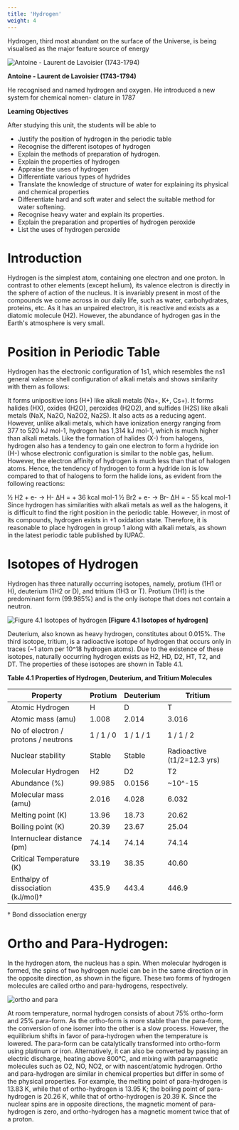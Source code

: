 ```yaml
---
title: 'Hydrogen'
weight: 4
---
```


  


Hydrogen, third most abundant on the surface of the Universe, is being visualised as the major feature source of energy

  ![Antoine - Laurent de Lavoisier (1743-1794)](one.jpg)

**Antoine - Laurent de Lavoisier (1743-1794)**

He recognised and named hydrogen and oxygen. He introduced a new system for chemical nomen- clature in 1787  

**Learning Objectives**

After studying this unit, the students will be able to

- Justify the position of hydrogen in the periodic 
table
- Recognise the different isotopes of hydrogen
- Explain the methods of preparation of hydrogen.
- Explain the properties of hydrogen
- Appraise the uses of hydrogen
- Differentiate various types of hydrides
- Translate the knowledge of structure of water 
  for explaining its physical and chemical 
  properties
- Differentiate hard and soft water and select the 
  suitable method for water softening.
- Recognise heavy water and explain its 
  properties.
- Explain the preparation and properties of 
  hydrogen peroxide 
- List the uses of hydrogen peroxide



# Introduction

Hydrogen is the simplest atom, containing one electron and one proton. In contrast to other elements (except helium), its valence electron is directly in the sphere of action of the nucleus. It is invariably present in most of the compounds we come across in our daily life, such as water, carbohydrates, proteins, etc. As it has an unpaired electron, it is reactive and exists as a diatomic molecule (H2). However, the abundance of hydrogen gas in the Earth's atmosphere is very small.

# Position in Periodic Table

Hydrogen has the electronic configuration of 1s1, which resembles the ns1 general valence shell configuration of alkali metals and shows similarity with them as follows:

It forms unipositive ions (H+) like alkali metals (Na+, K+, Cs+).
It forms halides (HX), oxides (H2O), peroxides (H2O2), and sulfides (H2S) like alkali metals (NaX, Na2O, Na2O2, Na2S).
It also acts as a reducing agent.
However, unlike alkali metals, which have ionization energy ranging from 377 to 520 kJ mol-1, hydrogen has 1,314 kJ mol-1, which is much higher than alkali metals. Like the formation of halides (X-) from halogens, hydrogen also has a tendency to gain one electron to form a hydride ion (H-) whose electronic configuration is similar to the noble gas, helium. However, the electron affinity of hydrogen is much less than that of halogen atoms. Hence, the tendency of hydrogen to form a hydride ion is low compared to that of halogens to form the halide ions, as evident from the following reactions:

½ H2 + e- → H- ΔH = + 36 kcal mol-1
½ Br2 + e- → Br- ΔH = - 55 kcal mol-1
Since hydrogen has similarities with alkali metals as well as the halogens, it is difficult to find the right position in the periodic table. However, in most of its compounds, hydrogen exists in +1 oxidation state. Therefore, it is reasonable to place hydrogen in group 1 along with alkali metals, as shown in the latest periodic table published by IUPAC.

# Isotopes of Hydrogen

Hydrogen has three naturally occurring isotopes, namely, protium (1H1 or H), deuterium (1H2 or D), and tritium (1H3 or T). Protium (1H1) is the predominant form (99.985%) and is the only isotope that does not contain a neutron.


![Figure 4.1 Isotopes of hydrogen](two.jpg)
**[Figure 4.1 Isotopes of hydrogen]**

Deuterium, also known as heavy hydrogen, constitutes about 0.015%. The third isotope, tritium, is a radioactive isotope of hydrogen that occurs only in traces (~1 atom per 10^18 hydrogen atoms). Due to the existence of these isotopes, naturally occurring hydrogen exists as H2, HD, D2, HT, T2, and DT. The properties of these isotopes are shown in Table 4.1.

**Table 4.1 Properties of Hydrogen, Deuterium, and Tritium Molecules**

| Property                        | Protium     | Deuterium   | Tritium     |
| ------------------------------- | ----------- | ----------- | ----------- |
| Atomic Hydrogen                 | H           | D           | T           |
| Atomic mass (amu)               | 1.008       | 2.014       | 3.016       |
| No of electron / protons / neutrons | 1 / 1 / 0   | 1 / 1 / 1   | 1 / 1 / 2   |
| Nuclear stability               | Stable      | Stable      | Radioactive (t1/2=12.3 yrs) |
| Molecular Hydrogen              | H2          | D2          | T2          |
| Abundance (%)                   | 99.985      | 0.0156      | ~10^-15     |
| Molecular mass (amu)            | 2.016       | 4.028       | 6.032       |
| Melting point (K)               | 13.96       | 18.73       | 20.62       |
| Boiling point (K)               | 20.39       | 23.67       | 25.04       |
| Internuclear distance (pm)      | 74.14       | 74.14       | 74.14       |
| Critical Temperature (K)        | 33.19       | 38.35       | 40.60       |
| Enthalpy of dissociation (kJ/mol)† | 435.9    | 443.4      | 446.9      |

† Bond dissociation energy

# Ortho and Para-Hydrogen:

In the hydrogen atom, the nucleus has a spin. When molecular hydrogen is formed, the spins of two hydrogen nuclei can be in the same direction or in the opposite direction, as shown in the figure. These two forms of hydrogen molecules are called ortho and para-hydrogens, respectively.

![ortho and para](three.jpg)

At room temperature, normal hydrogen consists of about 75% ortho-form and 25% para-form. As the ortho-form is more stable than the para-form, the conversion of one isomer into the other is a slow process. However, the equilibrium shifts in favor of para-hydrogen when the temperature is lowered. The para-form can be catalytically transformed into ortho-form using platinum or iron. Alternatively, it can also be converted by passing an electric discharge, heating above 800°C, and mixing with paramagnetic molecules such as O2, NO, NO2, or with nascent/atomic hydrogen.
Ortho and para-hydrogen are similar in chemical properties but differ in some of the physical properties. For example, the melting point of para-hydrogen is 13.83 K, while that of ortho-hydrogen is 13.95 K; the boiling point of para-hydrogen is 20.26 K, while that of ortho-hydrogen is 20.39 K. Since the nuclear spins are in opposite directions, the magnetic moment of para-hydrogen is zero, and ortho-hydrogen has a magnetic moment twice that of a proton.


